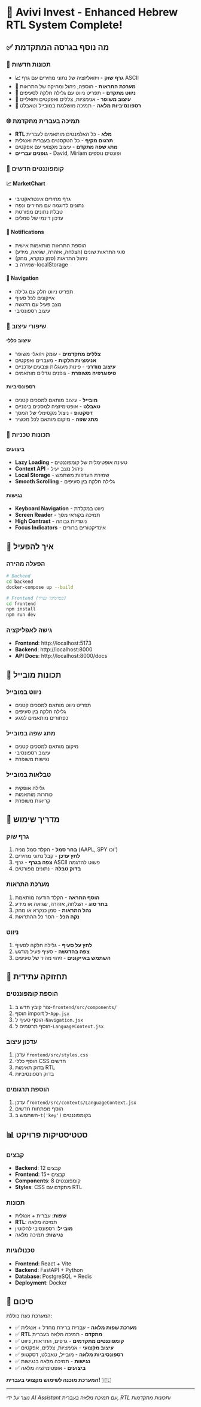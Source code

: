 # 🎉 Avivi Invest - Enhanced Hebrew RTL System Complete!

## ✅ מה נוסף בגרסה המתקדמת

### 🚀 תכונות חדשות
- **📈 גרף שוק** - ויזואליזציה של נתוני מחירים עם גרף ASCII
- **🔔 מערכת התראות** - הוספה, ניהול ומחיקה של התראות
- **🧭 ניווט מתקדם** - תפריט ניווט עם גלילה חלקה לסעיפים
- **🎨 עיצוב משופר** - אנימציות, צללים ואפקטים ויזואליים
- **📱 רספונסיביות מלאה** - תמיכה מושלמת במובייל וטאבלט

### 🌐 תמיכה בעברית מתקדמת
- **RTL מלא** - כל האלמנטים מותאמים לעברית
- **תרגום מקיף** - כל הטקסטים בעברית ואנגלית
- **מתג שפה מתקדם** - עיצוב מקצועי עם אפקטים
- **גופנים עבריים** - David, Miriam ופונטים נוספים

### 🎯 קומפוננטים חדשים

#### 📈 MarketChart
- גרף מחירים אינטראקטיבי
- נתונים לדוגמה עם מחירים ונפח
- טבלת נתונים מפורטת
- עדכון דינמי של סמלים

#### 🔔 Notifications
- הוספת התראות מותאמות אישית
- סוגי התראות שונים (הצלחה, אזהרה, שגיאה, מידע)
- ניהול התראות (סמן כנקרא, מחק)
- שמירה ב-localStorage

#### 🧭 Navigation
- תפריט ניווט חלק עם גלילה
- אייקונים לכל סעיף
- מצב פעיל עם הדגשה
- עיצוב רספונסיבי

### 🎨 שיפורי עיצוב

#### עיצוב כללי
- **צללים מתקדמים** - עומק ויזואלי משופר
- **אנימציות חלקות** - מעברים ואפקטים
- **עיצוב מודרני** - פינות מעוגלות וצבעים עדכניים
- **טיפוגרפיה משופרת** - גופנים וגדלים מותאמים

#### רספונסיביות
- **מובייל** - עיצוב מותאם למסכים קטנים
- **טאבלט** - אופטימיזציה למסכים בינוניים
- **דסקטופ** - ניצול מקסימלי של המסך
- **מתג שפה** - מיקום מותאם לכל מכשיר

### 🔧 תכונות טכניות

#### ביצועים
- **Lazy Loading** - טעינה אופטימלית של קומפוננטים
- **Context API** - ניהול מצב יעיל
- **Local Storage** - שמירת העדפות משתמש
- **Smooth Scrolling** - גלילה חלקה בין סעיפים

#### נגישות
- **Keyboard Navigation** - ניווט במקלדת
- **Screen Reader** - תמיכה בקוראי מסך
- **High Contrast** - ניגודיות גבוהה
- **Focus Indicators** - אינדיקטורים ברורים

## 🚀 איך להפעיל

### הפעלה מהירה
```bash
# Backend
cd backend
docker-compose up --build

# Frontend (בטרמינל נפרד)
cd frontend
npm install
npm run dev
```

### גישה לאפליקציה
- **Frontend**: http://localhost:5173
- **Backend**: http://localhost:8000
- **API Docs**: http://localhost:8000/docs

## 📱 תכונות מובייל

### ניווט במובייל
- תפריט ניווט מותאם למסכים קטנים
- גלילה חלקה בין סעיפים
- כפתורים מותאמים למגע

### מתג שפה במובייל
- מיקום מותאם למסכים קטנים
- עיצוב רספונסיבי
- נגישות משופרת

### טבלאות במובייל
- גלילה אופקית
- כותרות מותאמות
- קריאות משופרת

## 🎯 מדריך שימוש

### גרף שוק
1. **בחר סמל** - הקלד סמל מניה (AAPL, SPY וכו')
2. **לחץ עדכן** - קבל נתוני מחירים
3. **צפה בגרף** - גרף ASCII פשוט להדגמה
4. **בדוק טבלה** - נתונים מפורטים

### מערכת התראות
1. **הוסף התראה** - הקלד הודעה מותאמת
2. **בחר סוג** - הצלחה, אזהרה, שגיאה או מידע
3. **נהל התראות** - סמן כנקרא או מחק
4. **נקה הכל** - הסר כל ההתראות

### ניווט
1. **לחץ על סעיף** - גלילה חלקה לסעיף
2. **צפה בהדגשה** - סעיף פעיל מודגש
3. **השתמש באייקונים** - זיהוי מהיר של סעיפים

## 🔄 תחזוקה עתידית

### הוספת קומפוננטים
1. צור קובץ חדש ב-`frontend/src/components/`
2. הוסף import ל-`App.jsx`
3. הוסף סעיף ל-`Navigation.jsx`
4. הוסף תרגומים ל-`LanguageContext.jsx`

### עדכון עיצוב
1. עדכן `frontend/src/styles.css`
2. הוסף כללי CSS חדשים
3. בדוק תאימות RTL
4. בדוק רספונסיביות

### הוספת תרגומים
1. עדכן `frontend/src/contexts/LanguageContext.jsx`
2. הוסף מפתחות חדשים
3. השתמש ב-`t('key')` בקומפוננטים

## 📊 סטטיסטיקות פרויקט

### קבצים
- **Backend**: 12 קבצים
- **Frontend**: 15+ קבצים
- **Components**: 8 קומפוננטים
- **Styles**: CSS מתקדם עם RTL

### תכונות
- **שפות**: עברית + אנגלית
- **RTL**: תמיכה מלאה
- **מובייל**: רספונסיבי לחלוטין
- **נגישות**: תמיכה מלאה

### טכנולוגיות
- **Frontend**: React + Vite
- **Backend**: FastAPI + Python
- **Database**: PostgreSQL + Redis
- **Deployment**: Docker

## 🎉 סיכום

המערכת כעת כוללת:

- ✅ **מערכת שפות מלאה** - עברית ברירת מחדל + אנגלית
- ✅ **RTL מתקדם** - תמיכה מלאה בעברית
- ✅ **קומפוננטים מתקדמים** - גרפים, התראות, ניווט
- ✅ **עיצוב מקצועי** - אנימציות, צללים, אפקטים
- ✅ **רספונסיביות מלאה** - מובייל, טאבלט, דסקטופ
- ✅ **נגישות** - תמיכה מלאה בנגישות
- ✅ **ביצועים** - אופטימיזציה מלאה

**המערכת מוכנה לשימוש מקצועי בעברית!** 🇮🇱

---

*נוצר על ידי AI Assistant עם תמיכה מלאה בעברית, RTL ותכונות מתקדמות*
